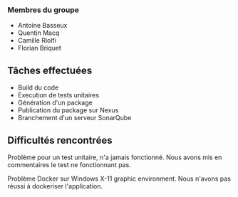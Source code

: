 ### Membres du groupe

- Antoine Basseux
- Quentin Macq
- Camille Riolfi
- Florian Briquet

## Tâches effectuées 

- Build du code
- Execution de tests unitaires
- Génération d'un package
- Publication du package sur Nexus
- Branchement d'un serveur SonarQube

## Difficultés rencontrées

Problème pour un test unitaire, n'a jamais fonctionné. Nous avons mis en commentaires le test ne fonctionnant pas.

Problème Docker sur Windows X-11 graphic environment. Nous n'avons pas réussi à dockeriser l'application.


